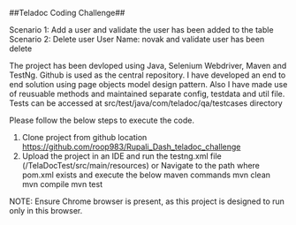 ##Teladoc Coding Challenge##

Scenario 1: Add a user and validate the user has been added to the table
Scenario 2: Delete user User Name: novak and validate user has been delete

The project has been devloped using Java, Selenium Webdriver, Maven and TestNg. Github is used as the central repository.
I have developed an end to end solution using page objects model design pattern. Also I have made use of reusuable methods and maintained separate config, testdata and util file.
Tests can be accessed at src/test/java/com/teladoc/qa/testcases directory

Please follow the below steps to execute the code.
1. Clone project from github location
https://github.com/roop983/Rupali_Dash_teladoc_challenge
2. Upload the project in an IDE and run the testng.xml file (/TelaDocTest/src/main/resources)
or Navigate to the path where pom.xml exists and execute the below maven commands
    mvn clean
    mvn compile
    mvn test
    
 NOTE: Ensure Chrome browser is present, as this project is designed to run only in this browser.
   
